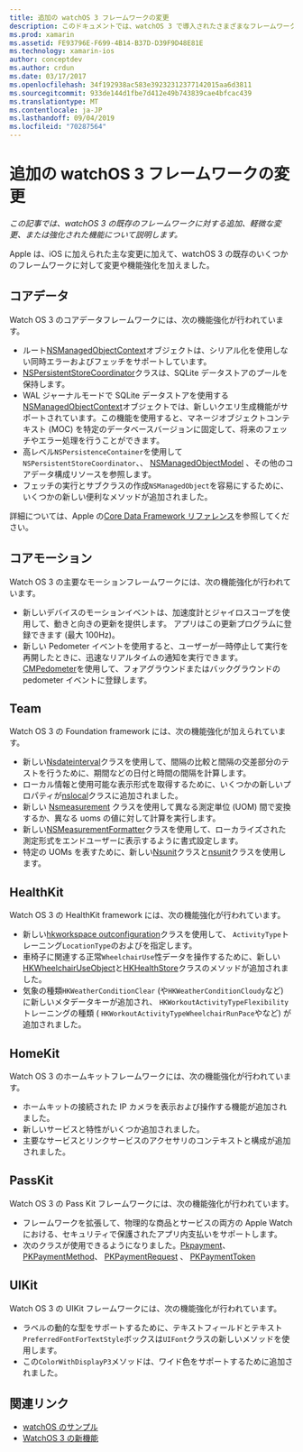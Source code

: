 ```yaml
---
title: 追加の watchOS 3 フレームワークの変更
description: このドキュメントでは、watchOS 3 で導入されたさまざまなフレームワークの変更と、Xamarin でそれらを使用する方法について説明します。 コアデータ、コアモーション、Foundation、HealthKit、ホームキット、Pass Kit、および UIKit について説明します。
ms.prod: xamarin
ms.assetid: FE93796E-F699-4B14-B37D-D39F9D48E81E
ms.technology: xamarin-ios
author: conceptdev
ms.author: crdun
ms.date: 03/17/2017
ms.openlocfilehash: 34f192938ac583e39232312377142015aa6d3811
ms.sourcegitcommit: 933de144d1fbe7d412e49b743839cae4bfcac439
ms.translationtype: MT
ms.contentlocale: ja-JP
ms.lasthandoff: 09/04/2019
ms.locfileid: "70287564"
---
```

# <a name="additional-watchos-3-frameworks-changes"></a>追加の watchOS 3 フレームワークの変更

_この記事では、watchOS 3 の既存のフレームワークに対する追加、軽微な変更、または強化された機能について説明します。_

Apple は、iOS に加えられた主な変更に加えて、watchOS 3 の既存のいくつかのフレームワークに対して変更や機能強化を加えました。


## <a name="core-data"></a>コアデータ

Watch OS 3 のコアデータフレームワークには、次の機能強化が行われています。

- ルート[NSManagedObjectContext](https://developer.apple.com/reference/coredata/nsmanagedobjectcontext)オブジェクトは、シリアル化を使用しない同時エラーおよびフェッチをサポートしています。
- [NSPersistentStoreCoordinator](https://developer.apple.com/reference/coredata/nspersistentstorecoordinator)クラスは、SQLite データストアのプールを保持します。
- WAL ジャーナルモードで SQLite データストアを使用する[NSManagedObjectContext](https://developer.apple.com/reference/coredata/nsmanagedobjectcontext)オブジェクトでは、新しいクエリ生成機能がサポートされています。この機能を使用すると、マネージオブジェクトコンテキスト (MOC) を特定のデータベースバージョンに固定して、将来のフェッチやエラー処理を行うことができます。
- 高レベル`NSPersistenceContainer`を使用して`NSPersistentStoreCoordinator`、、 [NSManagedObjectModel](https://developer.apple.com/reference/coredata/nsmanagedobjectmodel) 、その他のコアデータ構成リソースを参照します。
- フェッチの実行とサブクラスの作成`NSManagedObject`を容易にするために、いくつかの新しい便利なメソッドが追加されました。

詳細については、Apple の[Core Data Framework リファレンス](https://developer.apple.com/reference/coredata)を参照してください。


## <a name="core-motion"></a>コアモーション

Watch OS 3 の主要なモーションフレームワークには、次の機能強化が行われています。

- 新しいデバイスのモーションイベントは、加速度計とジャイロスコープを使用して、動きと向きの更新を提供します。 アプリはこの更新プログラムに登録できます (最大 100Hz)。
- 新しい Pedometer イベントを使用すると、ユーザーが一時停止して実行を再開したときに、迅速なリアルタイムの通知を実行できます。 [CMPedometer](https://developer.apple.com/reference/coremotion/cmpedometer)を使用して、フォアグラウンドまたはバックグラウンドの pedometer イベントに登録します。


## <a name="foundation"></a>Team

Watch OS 3 の Foundation framework には、次の機能強化が加えられています。

- 新しい[Nsdateinterval](https://developer.apple.com/reference/foundation/nsdateinterval)クラスを使用して、間隔の比較と間隔の交差部分のテストを行うために、期間などの日付と時間の間隔を計算します。
- ローカル情報と使用可能な表示形式を取得するために、いくつかの新しいプロパティが[nslocal](https://developer.apple.com/reference/foundation/nslocale)クラスに追加されました。
- 新しい [Nsmeasurement](https://developer.apple.com/reference/foundation/nsmeasurement) クラスを使用して異なる測定単位 (UOM) 間で変換するか、異なる uoms の値に対して計算を実行します。
- 新しい[NSMeasurementFormatter](https://developer.apple.com/reference/foundation/nsmeasurementformatter)クラスを使用して、ローカライズされた測定形式をエンドユーザーに表示するように書式設定します。
- 特定の UOMs を表すために、新しい[Nsunit](https://developer.apple.com/reference/foundation/nsunit)クラスと[nsunit](https://developer.apple.com/reference/foundation/nsdimension)クラスを使用します。


## <a name="healthkit"></a>HealthKit

Watch OS 3 の HealthKit framework には、次の機能強化が行われています。

- 新しい[hkworkspace outconfiguration](https://developer.apple.com/reference/healthkit/hkworkoutconfiguration)クラスを使用して、 `ActivityType`トレーニング`LocationType`のおよびを指定します。
- 車椅子に関連する正常`WheelchairUse`性データを操作するために、新しい[HKWheelchairUseObject](https://developer.apple.com/reference/healthkit/hkwheelchairuseobject)と[HKHealthStore](https://developer.apple.com/reference/healthkit/hkhealthstore)クラスのメソッドが追加されました。
- 気象の種類`HKWeatherConditionClear` (や`HKWeatherConditionCloudy`など) に新しいメタデータキーが追加され、 `HKWorkoutActivityTypeFlexibility`トレーニングの種類 ( `HKWorkoutActivityTypeWheelchairRunPace`やなど) が追加されました。


## <a name="homekit"></a>HomeKit

Watch OS 3 のホームキットフレームワークには、次の機能強化が行われています。

- ホームキットの接続された IP カメラを表示および操作する機能が追加されました。
- 新しいサービスと特性がいくつか追加されました。
- 主要なサービスとリンクサービスのアクセサリのコンテキストと構成が追加されました。


## <a name="passkit"></a>PassKit

Watch OS 3 の Pass Kit フレームワークには、次の機能強化が行われています。

- フレームワークを拡張して、物理的な商品とサービスの両方の Apple Watch における、セキュリティで保護されたアプリ内支払いをサポートします。
- 次のクラスが使用できるようになりました。[Pkpayment](https://developer.apple.com/reference/passkit/pkpayment)、 [PKPaymentMethod](https://developer.apple.com/reference/passkit/pkpaymentmethod)、 [PKPaymentRequest](https://developer.apple.com/reference/passkit/pkpaymentrequest) 、 [PKPaymentToken](https://developer.apple.com/reference/passkit/pkpaymenttoken)


## <a name="uikit"></a>UIKit

Watch OS 3 の UIKit フレームワークには、次の機能強化が行われています。

- ラベルの動的な型をサポートするために、テキストフィールドとテキスト`PreferredFontForTextStyle`ボックスは`UIFont`クラスの新しいメソッドを使用します。
- この`ColorWithDisplayP3`メソッドは、ワイド色をサポートするために追加されました。


## <a name="related-links"></a>関連リンク

- [watchOS のサンプル](https://docs.microsoft.com/samples/browse/?products=xamarin&term=Xamarin.iOS%20watchos)
- [WatchOS 3 の新機能](https://developer.apple.com/library/prerelease/content/releasenotes/General/WhatsNewInwatchOS/Articles/watchOS3.html#//apple_ref/doc/uid/TP40017085-SW1)
